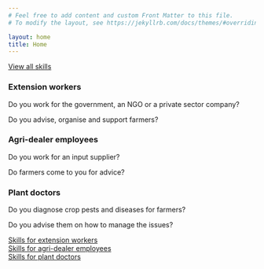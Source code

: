 ```yaml
---
# Feel free to add content and custom Front Matter to this file.
# To modify the layout, see https://jekyllrb.com/docs/themes/#overriding-theme-defaults

layout: home
title: Home
---
```

<div class="col_12 center"><a href="/skills" class="button large">View all skills</a></div>
<div class="col_4">
  <h3>Extension workers</h3>
  <p>Do you work for the government, an NGO or a private sector company?</p>
  <p>Do you advise, organise and support farmers?</p>
</div>
<div class="col_4">
  <h3>Agri-dealer employees</h3>
  <p>Do you work for an input supplier?</p>
  <p>Do farmers come to you for advice?</p>
</div>
<div class="col_4">
  <h3>Plant doctors</h3>
  <p>Do you diagnose crop pests and diseases for farmers?</p>
  <p>Do you advise them on how to manage the issues?</p>
</div>
<div class="clear"></div>
<div class="col_4 center">
  <a href="skills/ew-skills" class="center">Skills for extension workers</a>
</div>
<div class="col_4 center">
  <a href="skills/ad-skills" class="center">Skills for agri-dealer employees</a>
</div>
<div class="col_4 center">
  <a href="skills/pd-skills" class="center">Skills for plant doctors</a>
</div>
